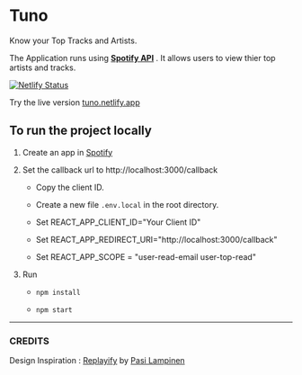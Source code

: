 # Tuno

Know your Top Tracks and Artists.


The Application runs using [**Spotify API**](https://developer.spotify.com/documentation/web-api/) . It allows users to view thier top artists and tracks.

[![Netlify Status](https://api.netlify.com/api/v1/badges/0feecb18-901d-48ef-afb4-f15e10d64f1b/deploy-status)](https://app.netlify.com/sites/tuno/deploys)

Try the live version  [tuno.netlify.app](https://tuno.netlify.app)

## To run the project locally

1. Create an app in [Spotify](https://developer.spotify.com/dashboard/applications)

1. Set the callback url to http://localhost:3000/callback

    - Copy the client ID.
    
    - Create a new file  `.env.local` in the root directory.
    
    - Set REACT_APP_CLIENT_ID="Your Client ID"

    - Set REACT_APP_REDIRECT_URI="http://localhost:3000/callback"

    - Set REACT_APP_SCOPE = "user-read-email user-top-read"

1. Run

    - `npm install`

    - `npm start`



---

### CREDITS

Design Inspiration : [Replayify](https://replayify.com/login) by [Pasi Lampinen](https://github.com/palampinen)
